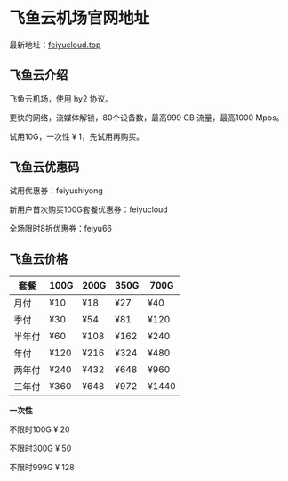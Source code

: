 # 飞鱼云机场官网地址

最新地址：[feiyucloud.top]()

## 飞鱼云介绍

飞鱼云机场，使用 hy2 协议。

更快的网络，流媒体解锁，80个设备数，最高999 GB 流量，最高1000 Mpbs。

试用10G，一次性 ¥ 1，先试用再购买。

## 飞鱼云优惠码

试用优惠券：feiyushiyong

新用户首次购买100G套餐优惠券：feiyucloud

全场限时8折优惠券：feiyu66

## 飞鱼云价格

|套餐|100G|200G|350G|700G|
|----|----|----|----|----|
|月付|¥10|¥18|¥27|¥40|
|季付|¥30|¥54|¥81|¥120|
|半年付|¥60|¥108|¥162|¥240|
|年付|¥120|¥216|¥324|¥480|
|两年付|¥240|¥432|¥648|¥960|
|三年付|¥360|¥648|¥972|¥1440|

**一次性**

不限时100G ¥ 20

不限时300G ¥ 50

不限时999G ¥ 128
